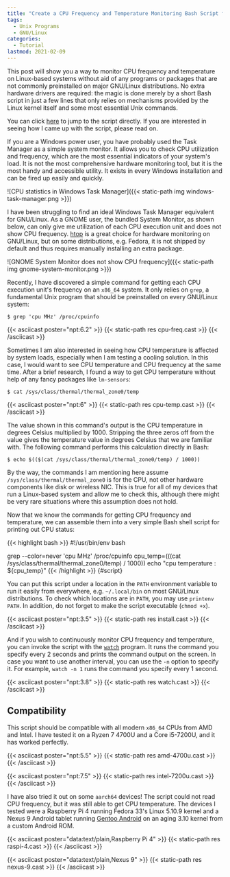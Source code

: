 ```yaml
---
title: "Create a CPU Frequency and Temperature Monitoring Bash Script for Linux-based Systems"
tags:
  - Unix Programs
  - GNU/Linux
categories:
  - Tutorial
lastmod: 2021-02-09
---
```


This post will show you a way to monitor CPU frequency and temperature on
Linux-based systems without aid of any programs or packages that are not
commonly preinstalled on major GNU/Linux distributions.  No extra hardware
drivers are required: the magic is done merely by a short Bash script in just a
few lines that only relies on mechanisms provided by the Linux kernel itself
and some most essential Unix commands.

You can click [here][script] to jump to the script directly.  If you are
interested in seeing how I came up with the script, please read on.

[script]: #script

If you are a Windows power user, you have probably used the Task Manager as a
simple system monitor.  It allows you to check CPU utilization and frequency,
which are the most essential indicators of your system's load.  It is not the
most comprehensive hardware monitoring tool, but it is the most handy and
accessible utility.  It exists in every Windows installation and can be fired
up easily and quickly.

![CPU statistics in Windows Task Manager]({{< static-path img windows-task-manager.png >}})

I have been struggling to find an ideal Windows Task Manager equivalent for
GNU/Linux.  As a GNOME user, the bundled System Monitor, as shown below, can
only give me utilization of each CPU execution unit and does not show CPU
frequency.  [htop][htop] is a great choice for hardware monitoring on
GNU/Linux, but on some distributions, e.g. Fedora, it is not shipped by default
and thus requires manually installing an extra package.

[htop]: https://htop.dev/

![GNOME System Monitor does not show CPU frequency]({{< static-path img gnome-system-monitor.png >}})

Recently, I have discovered a simple command for getting each CPU execution
unit's frequency on an `x86_64` system.  It only relies on `grep`, a
fundamental Unix program that should be preinstalled on every GNU/Linux system:

```console
$ grep 'cpu MHz' /proc/cpuinfo
```

{{< asciicast poster="npt:6.2" >}}
{{< static-path res cpu-freq.cast >}}
{{< /asciicast >}}

Sometimes I am also interested in seeing how CPU temperature is affected by
system loads, especially when I am testing a cooling solution.  In this case, I
would want to see CPU temperature and CPU frequency at the same time.  After a
brief research, I found a way to get CPU temperature without help of any fancy
packages like `lm-sensors`:

```console
$ cat /sys/class/thermal/thermal_zone0/temp
```

{{< asciicast poster="npt:6" >}}
{{< static-path res cpu-temp.cast >}}
{{< /asciicast >}}

The value shown in this command's output is the CPU temperature in degrees
Celsius multiplied by 1000.  Stripping the three zeros off from the value gives
the temperature value in degrees Celsius that we are familiar with.  The
following command performs this calculation directly in Bash:

```console
$ echo $(($(cat /sys/class/thermal/thermal_zone0/temp) / 1000))
```

By the way, the commands I am mentioning here assume
`/sys/class/thermal/thermal_zone0` is for the CPU, not other hardware
components like disk or wireless NIC.  This is true for all of my devices that
run a Linux-based system and allow me to check this, although there might be
very rare situations where this assumption does not hold.

Now that we know the commands for getting CPU frequency and temperature, we can
assemble them into a very simple Bash shell script for printing out CPU status:

{{< highlight bash >}}
#!/usr/bin/env bash

grep --color=never 'cpu MHz' /proc/cpuinfo
cpu_temp=$(($(cat /sys/class/thermal/thermal_zone0/temp) / 1000))
echo "cpu temperature : ${cpu_temp}"
{{< /highlight >}}
{#script}

You can put this script under a location in the `PATH` environment variable to
run it easily from everywhere, e.g. `~/.local/bin` on most GNU/Linux
distributions.  To check which locations are in `PATH`, you may use `printenv
PATH`.  In addition, do not forget to make the script executable (`chmod +x`).

{{< asciicast poster="npt:3.5" >}}
{{< static-path res install.cast >}}
{{< /asciicast >}}

And if you wish to continuously monitor CPU frequency and temperature, you can
invoke the script with the [`watch`][watch] program.  It runs the command you
specify every 2 seconds and prints the command output on the screen.  In case
you want to use another interval, you can use the `-n` option to specify it.
For example, `watch -n 1` runs the command you specify every 1 second.

[watch]: https://man.archlinux.org/man/watch.1

{{< asciicast poster="npt:3.8" >}}
{{< static-path res watch.cast >}}
{{< /asciicast >}}

## Compatibility

This script should be compatible with all modern `x86_64` CPUs from AMD and
Intel.  I have tested it on a Ryzen 7 4700U and a Core i5-7200U, and it has
worked perfectly.

{{< asciicast poster="npt:5.5" >}}
{{< static-path res amd-4700u.cast >}}
{{< /asciicast >}}

{{< asciicast poster="npt:7.5" >}}
{{< static-path res intel-7200u.cast >}}
{{< /asciicast >}}

I have also tried it out on some `aarch64` devices!  The script could not read
CPU frequency, but it was still able to get CPU temperature.  The devices I
tested were a Raspberry Pi 4 running Fedora 33's Linux 5.10.9 kernel and a
Nexus 9 Android tablet running [Gentoo Android][gentoo-android] on an aging
3.10 kernel from a custom Android ROM.

[gentoo-android]: https://wiki.gentoo.org/wiki/Project:Android

{{< asciicast poster="data:text/plain,Raspberry Pi 4" >}}
{{< static-path res raspi-4.cast >}}
{{< /asciicast >}}

{{< asciicast poster="data:text/plain,Nexus 9" >}}
{{< static-path res nexus-9.cast >}}
{{< /asciicast >}}
